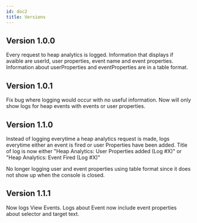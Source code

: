 ```yaml
---
id: doc2
title: Versions
---
```


Version 1.0.0
------
Every request to heap analytics is logged. Information that displays if avaible are userId, user properties, event name and event properties. Information about userProperties and eventProperties are in a table format.

Version 1.0.1
------
Fix bug where logging would occur with no useful information. Now will only show logs for heap events with events or user properties.

Version 1.1.0
------
Instead of logging everytime a heap analytics request is made, logs everytime either an event is fired or user Properties have been added. Title of log is now either "Heap Analytics: User Properties added (Log #X)" or "Heap Analytics: Event Fired (Log #X)"

No longer logging user and event properties using table format since it does not show up when the console is closed.

Version 1.1.1
------
Now logs View Events. Logs about Event now include event properties about selector and target text.